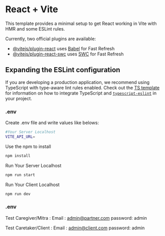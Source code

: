 # React + Vite

This template provides a minimal setup to get React working in Vite with HMR and some ESLint rules.

Currently, two official plugins are available:

- [@vitejs/plugin-react](https://github.com/vitejs/vite-plugin-react/blob/main/packages/plugin-react) uses [Babel](https://babeljs.io/) for Fast Refresh
- [@vitejs/plugin-react-swc](https://github.com/vitejs/vite-plugin-react/blob/main/packages/plugin-react-swc) uses [SWC](https://swc.rs/) for Fast Refresh

## Expanding the ESLint configuration

If you are developing a production application, we recommend using TypeScript with type-aware lint rules enabled. Check out the [TS template](https://github.com/vitejs/vite/tree/main/packages/create-vite/template-react-ts) for information on how to integrate TypeScript and [`typescript-eslint`](https://typescript-eslint.io) in your project.

### .env

Create .env file and write values like belows:

```bash
#Your Server Localhost
VITE_API_URL=
```

Use the npm to install 

```bash
npm install
```
Run Your Server Localhost

```bash
npm run start
```

Run Your Client Localhost

```bash
npm run dev
```
### .env

Test Caregiver/Mitra :
Email : admin@partner.com
password: admin

Test Caretaker/Client :
Email : admin@client.com
password: admin
